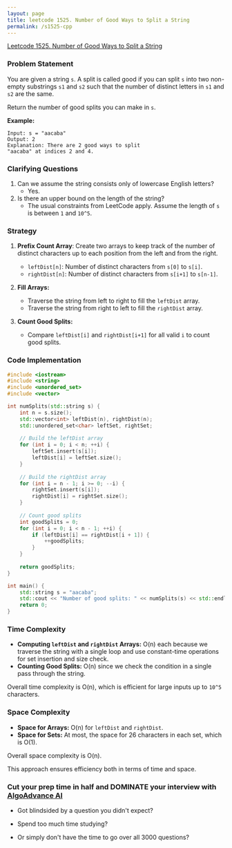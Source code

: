 ```yaml
---
layout: page
title: leetcode 1525. Number of Good Ways to Split a String
permalink: /s1525-cpp
---
```

[Leetcode 1525. Number of Good Ways to Split a String](https://algoadvance.github.io/algoadvance/l1525)
### Problem Statement

You are given a string `s`. A split is called good if you can split `s` into two non-empty substrings `s1` and `s2` such that the number of distinct letters in `s1` and `s2` are the same.

Return the number of good splits you can make in `s`.

**Example:**
```
Input: s = "aacaba"
Output: 2
Explanation: There are 2 good ways to split 
"aacaba" at indices 2 and 4.
```

### Clarifying Questions

1. Can we assume the string consists only of lowercase English letters?
   - Yes.
2. Is there an upper bound on the length of the string?
   - The usual constraints from LeetCode apply. Assume the length of `s` is between `1` and `10^5`.

### Strategy

1. **Prefix Count Array**: Create two arrays to keep track of the number of distinct characters up to each position from the left and from the right.
   - `leftDist[n]`: Number of distinct characters from `s[0]` to `s[i]`.
   - `rightDist[n]`: Number of distinct characters from `s[i+1]` to `s[n-1]`.
   
2. **Fill Arrays:**
   - Traverse the string from left to right to fill the `leftDist` array.
   - Traverse the string from right to left to fill the `rightDist` array.

3. **Count Good Splits:**
   - Compare `leftDist[i]` and `rightDist[i+1]` for all valid `i` to count good splits.

### Code Implementation

```cpp
#include <iostream>
#include <string>
#include <unordered_set>
#include <vector>

int numSplits(std::string s) {
    int n = s.size();
    std::vector<int> leftDist(n), rightDist(n);
    std::unordered_set<char> leftSet, rightSet;
    
    // Build the leftDist array
    for (int i = 0; i < n; ++i) {
        leftSet.insert(s[i]);
        leftDist[i] = leftSet.size();
    }
    
    // Build the rightDist array
    for (int i = n - 1; i >= 0; --i) {
        rightSet.insert(s[i]);
        rightDist[i] = rightSet.size();
    }
    
    // Count good splits
    int goodSplits = 0;
    for (int i = 0; i < n - 1; ++i) {
        if (leftDist[i] == rightDist[i + 1]) {
            ++goodSplits;
        }
    }
    
    return goodSplits;
}

int main() {
    std::string s = "aacaba";
    std::cout << "Number of good splits: " << numSplits(s) << std::endl;
    return 0;
}
```

### Time Complexity

- **Computing `leftDist` and `rightDist` Arrays:** O(n) each because we traverse the string with a single loop and use constant-time operations for set insertion and size check.
- **Counting Good Splits:** O(n) since we check the condition in a single pass through the string.

Overall time complexity is O(n), which is efficient for large inputs up to `10^5` characters.

### Space Complexity

- **Space for Arrays:** O(n) for `leftDist` and `rightDist`.
- **Space for Sets:** At most, the space for 26 characters in each set, which is O(1).

Overall space complexity is O(n).

This approach ensures efficiency both in terms of time and space.


### Cut your prep time in half and DOMINATE your interview with [AlgoAdvance AI](https://algoAdvance.com)

- Got blindsided by a question you didn't expect?

- Spend too much time studying?

- Or simply don't have the time to go over all 3000 questions?

